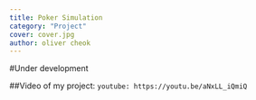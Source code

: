 ```yaml
---
title: Poker Simulation
category: "Project"
cover: cover.jpg
author: oliver cheok
---
```


#Under development

##Video of my project:
`youtube: https://youtu.be/aNxLL_iQmiQ`